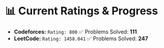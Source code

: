







































# 📊 Current Ratings & Progress

- **Codeforces:** `Rating: 800`  ✅ Problems Solved: **111**
- **LeetCode:** `Rating: 1458.041`  ✅ Problems Solved: **247**

